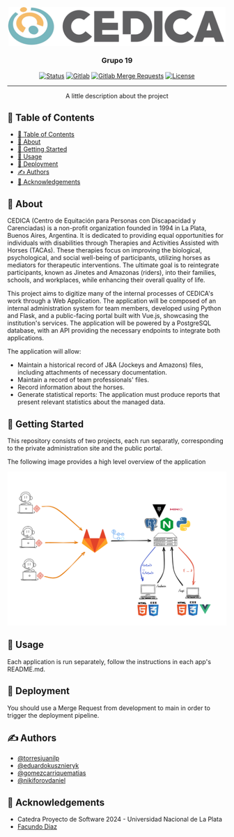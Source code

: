 <div style="display:flex;justify-content: center">
 <img width=500px height="auto" src="/admin/static/assets/cedica_isologotipo.png" alt="Project logo" >
</div>

<h3 align="center">Grupo 19</h3>

<div align="center">

[![Status](https://img.shields.io/badge/status-active-success.svg)]()
[![Gitlab](https://img.shields.io/github/issues/kylelobo/The-Documentation-Compendium.svg)](https://gitlab.catedras.linti.unlp.edu.ar/proyecto2024/proyectos/grupo19/code/-/issues)
[![Gitlab Merge Requests](https://img.shields.io/github/issues-pr/kylelobo/The-Documentation-Compendium.svg)](https://gitlab.catedras.linti.unlp.edu.ar/proyecto2024/proyectos/grupo19/code/-/merge_requests)
[![License](https://img.shields.io/badge/license-MIT-blue.svg)](/LICENSE)

</div>

---

<p align="center">A little description about the project
    <br> 
</p>

## 📝 Table of Contents

- [📝 Table of Contents](#-table-of-contents)
- [🧐 About ](#-about-)
- [🏁 Getting Started ](#-getting-started-)
- [🎈 Usage ](#-usage-)
- [🚀 Deployment ](#-deployment-)
- [✍️ Authors ](#️-authors-)
- [🎉 Acknowledgements ](#-acknowledgements-)

## 🧐 About <a name = "about"></a>
CEDICA (Centro de Equitación para Personas con Discapacidad y Carenciadas) is a non-profit organization founded in 1994 in La Plata, Buenos Aires, Argentina. It is dedicated to providing equal opportunities for individuals with disabilities through Therapies and Activities Assisted with Horses (TACAs). These therapies focus on improving the biological, psychological, and social well-being of participants, utilizing horses as mediators for therapeutic interventions. The ultimate goal is to reintegrate participants, known as Jinetes and Amazonas (riders), into their families, schools, and workplaces, while enhancing their overall quality of life.

This project aims to digitize many of the internal processes of CEDICA's work through a Web Application. The application will be composed of an internal administration system for team members, developed using Python and Flask, and a public-facing portal built with Vue.js, showcasing the institution's services. The application will be powered by a PostgreSQL database, with an API providing the necessary endpoints to integrate both applications.


The application will allow:
- Maintain a historical record of J&A (Jockeys and Amazons) files, including attachments of necessary documentation.
- Maintain a record of team professionals' files.
- Record information about the horses.
- Generate statistical reports: The application must produce reports that present relevant statistics about the managed data.

## 🏁 Getting Started <a name = "getting_started"></a>
This repository consists of two projects, each run separatly, corresponding to the private administration site and the public portal.

The following image provides a high level overview of the application
<p align="center">
  <a href="" rel="noopener">
 <img max-width=400px max-height="auto" src="docs/infraestructura.png" alt="Project logo"></a>
</p>

## 🎈 Usage <a name="usage"></a>

Each application is run separately, follow the instructions in each app's README.md.

## 🚀 Deployment <a name = "deployment"></a>

You should use a Merge Request from development to main in order to trigger the deployment pipeline.

## ✍️ Authors <a name = "authors"></a>

- [@torresjuanilp](https://gitlab.catedras.linti.unlp.edu.ar/torresjuanilp)
- [@eduardokusznieryk](https://gitlab.catedras.linti.unlp.edu.ar/eduardokusznieryk )
- [@gomezcarriquematias](https://gitlab.catedras.linti.unlp.edu.ar/gomezcarriquematias)
- [@nikiforovdaniel](https://gitlab.catedras.linti.unlp.edu.ar/nikiforovdaniel)

## 🎉 Acknowledgements <a name = "acknowledgement"></a>

- Catedra Proyecto de Software 2024 - Universidad Nacional de La Plata
- [Facundo Diaz]("")